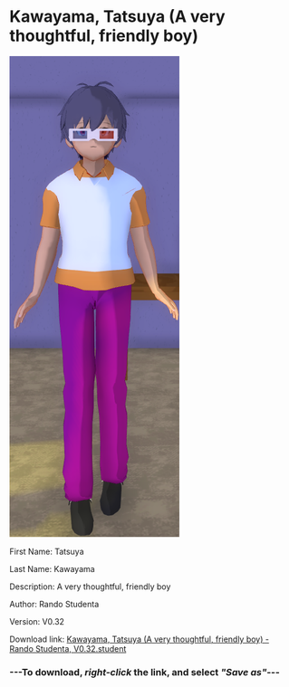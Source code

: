 # Kawayama, Tatsuya (A very thoughtful, friendly boy)

<img src = "https://raw.githubusercontent.com/Arbiter1223/Daigaku-Gurashi-Custom-Students/master/Students/Files/Kawayama%2C%20Tatsuya%20(A%20very%20thoughtful%2C%20friendly%20boy).png">

First Name: Tatsuya

Last Name: Kawayama

Description: A very thoughtful, friendly boy

Author: Rando Studenta

Version: V0.32

Download link: <a href="https://raw.githubusercontent.com/Arbiter1223/Daigaku-Gurashi-Custom-Students/master/Students/Files/Kawayama%2C%20Tatsuya%20(A%20very%20thoughtful%2C%20friendly%20boy)%20-%20Rando%20Studenta%2C%20V0.32.student">Kawayama, Tatsuya (A very thoughtful, friendly boy) - Rando Studenta, V0.32.student</a>

### ---**To download, _right-click_ the link, and select _"Save as"_**---
